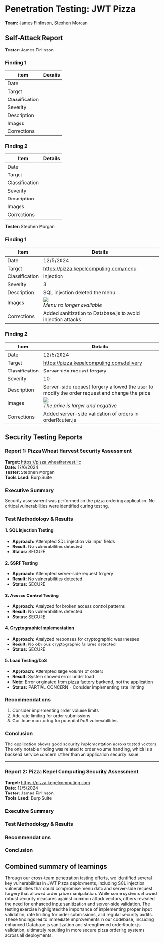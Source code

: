 # Penetration Testing: JWT Pizza
**Team:** James Finlinson, Stephen Morgan

## Self-Attack Report
**Tester:** James Finlinson

### Finding 1
| Item | Details |
|------|---------|
| Date |  |
| Target |  |
| Classification |  |
| Severity |  |
| Description |  |
| Images |  |
| Corrections |  |

### Finding 2  
| Item | Details |
|------|---------|
| Date |  |
| Target | |
| Classification |  |
| Severity |  |
| Description |  |
| Images |   |
| Corrections |  |

**Tester:** Stephen Morgan  

### Finding 1
| Item | Details |
|------|---------|
| Date | 12/5/2024 |
| Target | https://pizza.kepelcomputing.com/menu |
| Classification | Injection |
| Severity | 3 |
| Description | SQL injection deleted the menu |
| Images | <div align="left"><img src="https://lh3.googleusercontent.com/fife/ALs6j_HOnoBRwmCvHqouAeGb3p4ynvu0nC9Rorqvy9HHfVzAvcW3MhBUymc1vpwgKO5DK2XgrkZdB0IktsEn9Uc6qxXeGsZMWohPYs_Po-h9LJH6YaRY3_hrngbHC6vzRZ56IPKWmzQb-Jfuslk2aU5lb3aNdwel4GctKQmkxGaGsff_h-hCRqIhXfW8_2cYPVbSGcQoTKfHNIXM6P3FABdMvSBlcjDkF7fIZkjg9VfzM4-mCbodlpvQCnRJNapKykEhABtfGqbPhfuncjyI6uhbssqxKCgXHeUv85rI-zavuvGpJ1oyu_PSdz744CXDRUXBpySGvdozcgzXAGcZGay_CcKfybRpQTvD-hoKf_gOHmpzXW0KX9yBoHzKNY45K0pbOSxohT0cKSm3QK95wed5JRcmLtVe49tFRisHvB9u0s9czJ9gSH1_4rzNX8N0Zkv5PBNT9J0pJsDZZHihfzZZtDHwzbbV3QUvaEpBtuprPXuWbJwDNl6LdLmGEvMFNb1wX9ai4dhtlifq0wiYqKWIhE5qdkGgnnK5_bq7nYW4zxq8pNgO5taDWud0jkGnJsB4sbBDK6p-T7Q_XWUkKCubn_RoL5uKeQf-nyk6TTsMS4vgtBwDTq_X9G6CDlbORXuHtmcX3TKGvRGfg4T36ZtiT6W-UqxQYCzHkCAQnMbJ84tjuRwMbP5ee5JYBhXplF_sA_BTIIxBvfDEHaBfL2cN670ywmsMY7xy-9EouTGphH7Zm6I-iSmGqnmr7aRk_dQmYG_0wN5zRx3dQAWvnCwrUpJ27ChFOnobBHasakxD1j_eCe2xEd7vyjXH4ZsAFr0wPXgDYwqCXBAXXfufAIE99exP1f6iBNN81P_FVoYrHrB2ayruQCH2raP7l74IV7wMhT4dq3ocGxMiHdCMB0iqgAOFTixXJ9k56paWny_dS5LfGw_Sgww1oii6epgndPyQMJb02kBHv1W4QOvT9lY-oOux77v2WdRbBMOfkqxiYP5dvjXtlDi_G9mPIICtuzz0hkG1X0s4nY2mvQYbgQhRQF6IAeBTS0RBM4RqBbWSt8SANC09v6y7awCYp2ACLUeeJcfQ9g4luLBPw22H0K4O20lBZUl2Ro_FTvmPEqy2mVgiZzF3YLaf2ST9F5jenpRrd8wsSZNLkjPyQR5uGd6AEDnaaC0wizr5pZvWDY2Ob1SMQGdZHm3Dk8p4oY76T_uj4t_j2IXsA5QzCG-7mWkdqnLINTi146nGwfi2m7Huxnx4fXMozjxwlJ_Csaz1qP9AC4YGy9WQ8HOzbD-FRTPvffNjH39EZp0SiPstSAqMc6TY8hQM5Ujpy2ncwAoBljltJBb7wfmlASXpcYaO_xtWt8heksAxxvKMqtxXj00dIeM4GeuyC76wYGRXeJQhudUT7pqLmDiC1tnQvrd5O-dAMMbKKNStTzlet3zNOn5ICsTySQGH77UsbyYDGgUwI9p-xZT_MvgWHAqcefX7n8_L6YTt6vdsqAe1bnWM1P9CNp-86L67s9sVVTbYoET3EOW7s-Paz6hm4VJZablcxeJHynsl7FIyJb7g87nciKuN5bBR4pWjMRuT4H8vPco9XsElEeYMIo8-vb6x8xavw8Pm561lmu1I_So8O87O93704tWD-JMcK-EbskB5npIoK86W_qkNTCMUOsEgd3DTZhaJcWRirgf1XqY2ryrKvtAawkLt9Xp6GSa60BzGKve-ybjBKGLmqycq3wwtfgZzpJxXm1w_N5whFf8=s220?authuser=0"><br><em>Menu no longer available</em></div> |
| Corrections | Added sanitization to Database.js to avoid injection attacks |

### Finding 2  
| Item | Details |
|------|---------|
| Date | 12/5/2024 |
| Target | https://pizza.kepelcomputing.com/delivery |
| Classification | Server side request forgery |
| Severity | 10 |
| Description | Server-side request forgery allowed the user to modify the order request and change the price |
| Images | <div align="left"><img src="https://lh3.googleusercontent.com/fife/ALs6j_HopdVNtao3w5U37TGIzA2nf0hkT4lU5pbXN35HxyDzghLOC_7uuWj-lZ3bZ0WV1qJUwtqbrm6la1cYY9V4AX1-rYqesUDqYSMIb5Ld6WMSKzosulb8wDptPZnqUzNcSbmjoyDzu5w61r9un0gebciZKJDdOs2huqU5V2KaCJ4a0wWX71kXsLy73vJLnPDX1WIZpIdS53QkZyrM0JB3ZMqPaA0sJfs61bZE8YJITDzs-VXt_KWn8SEXvMru0gzIZ1I6m4aY9qMJkuKFy_YzOiO9opsJgbTrS63w6_mrlCqysUcsQAz3H-ltJ8xOBXF81Q5SdYodwlvCGokXOde5bXddYzCfetrzrt2Iu1Ef6AQ3gcY8d3AsFbd_qd1TWctS_kqPvmrhsXugyXTV7XW48gI3qLEDi63vllqzritrevZu9Y0sn1SN9zo1Kp0sh0DVYSxF1dA9KMQGQAROPuHS7wQ2aWhbJJ3wdjvLy-AX6968rlAv4ygM6I_zb3w8Fkvi0sXJsXNl3Q0xNhrz8fljQDzGNtVjjoAA7w_yEAlzh1ndOsCORBSxYXazFRYDVvMmSP-428ne6SfXK7EHv8-UovrZRAbh6Iy12Indo1I_qL1UeTDX8GR8_yTtTDtN08wug02tSfmerWUn5ucDpaIp05aFSB15qzn-XR4ixH8HNeecqh2Lqd8TvNlFbsGq_NVfBU3C2JMXSXOfqmjWD1Z43mYm5PpSN_zEyAQML6jc4FK20R_wK6pD6kFvZHC8Ii0DP8QkYSf8P862_dnYycRxOPZyXV_z19xm-Mb7cz5HUyPRQfQ-MoF7CgMkxk80ETvNXjDMMLfV0WqaSRTstWqMuWUp4GzyQBeK_kcknvS9tHGIkgkbhQC6hiu3XM_wVoUT7P5GWlKYI5sIprM9XKS6MAFfNmQ9xao53WQjz9-1YvlxCNrhFehIhGjrjF7sMGiLV7KVWKwLv11yoINPL6AehmnYQ8asSLfht9UIuDPE-Y7Rx7Vs2C-WC6uPr6MxY05vzgwxgfd-OI5JY1KF_q4WritqRNteMICKhhvg5VvvPKaSWmqS2_6pWoHCpxRpxCuUoMqUCvb6qI9NUndzLPDqqZUPTuRFuuea99MkAonBb9-rCwjEQZh6enziXOjBp_2G1XnN69L1tQ2MEf0w0YMp5EAE-9SfV6udtvAhcWSuUN-pvhW4l8KUfDteZ07QcknZShi-6xN2jCS3fa_bhb5IwAiyffBOBwZxEDzz10FFTakCIN2XbU5jJlQQHAy0FHWdRwfyOT-8_iDYqjtHYQ62lINa0sBBodLXVn2w1lLVap-E3b8GAr7iFDU1ns43YQ_0Uuvo4WXYKxWHSLfOou96hZn61m6vzqTKSsA_VcXiLnPZM-4zesLyhmMI4F_7p_Yqpfu9n4oAg-T5Jghi5bHICktzqpbDxyFiTRA2GoQQxo0sXy_Fngv6gb4ktoWtqZZtfRbGbYorpB4b8a-bQZpz-BYeE7gx5Y-JfUzUUbnYBSzaZtGcizzEDoaH7lK9PyBuwsthwbyzRsBOImGckAVGCW7hxRDOLEnRsRtxC746jwh_3bTma_at9n8kuI8uJIVazQrS6DEm8qDB2U3ccFEwfxAEwzhIqQ3u0WwOy5XDwnpZzoxPxiqi0bd5d0GzYolFcwQP8z_dJQcFlGFMsxwI-ua27rLfl7hY_jWG2k28gZijVbHafq4JWhjdWHBVHF8YuTQfjTZsVpPuw0oabHc5g8jElDzl1jo=s220?authuser=0"><br><em>The price is larger and negative</em></div> |
| Corrections | Added server-side validation of orders in orderRouter.js |

## Security Testing Reports

### Report 1: Pizza Wheat Harvest Security Assessment

**Target:** https://pizza.wheatharvest.llc  
**Date:** 12/6/2024  
**Tester:** Stephen Morgan  
**Tools Used:** Burp Suite

### Executive Summary
Security assessment was performed on the pizza ordering application. No critical vulnerabilities were identified during testing.

### Test Methodology & Results

#### 1. SQL Injection Testing
- **Approach:** Attempted SQL injection via input fields
- **Result:** No vulnerabilities detected
- **Status:** SECURE

#### 2. SSRF Testing
- **Approach:** Attempted server-side request forgery
- **Result:** No vulnerabilities detected
- **Status:** SECURE

#### 3. Access Control Testing
- **Approach:** Analyzed for broken access control patterns
- **Result:** No vulnerabilities detected
- **Status:** SECURE

#### 4. Cryptographic Implementation
- **Approach:** Analyzed responses for cryptographic weaknesses
- **Result:** No obvious cryptographic failures detected
- **Status:** SECURE

#### 5. Load Testing/DoS
- **Approach:** Attempted large volume of orders
- **Result:** System showed error under load
- **Note:** Error originated from pizza factory backend, not the application
- **Status:** PARTIAL CONCERN - Consider implementing rate limiting

### Recommendations
1. Consider implementing order volume limits
2. Add rate limiting for order submissions
3. Continue monitoring for potential DoS vulnerabilities

### Conclusion
The application shows good security implementation across tested vectors. The only notable finding was related to order volume handling, which is a backend service concern rather than an application security issue.

---

### Report 2: Pizza Kepel Computing Security Assessment

**Target:** https://pizza.kepelcomputing.com  
**Date:** 12/5/2024  
**Tester:** James Finlinson  
**Tools Used:** Burp Suite

### Executive Summary

### Test Methodology & Results

### Recommendations

### Conclusion


## Combined summary of learnings

Through our cross-team penetration testing efforts, we identified several key vulnerabilities in JWT Pizza deployments, including SQL injection vulnerabilities that could compromise menu data and server-side request forgery that allowed order price manipulation. While some systems showed robust security measures against common attack vectors, others revealed the need for enhanced input sanitization and server-side validation. The testing exercise highlighted the importance of implementing proper input validation, rate limiting for order submissions, and regular security audits. These findings led to immediate improvements in our codebase, including enhanced Database.js sanitization and strengthened orderRouter.js validation, ultimately resulting in more secure pizza ordering systems across all deployments.